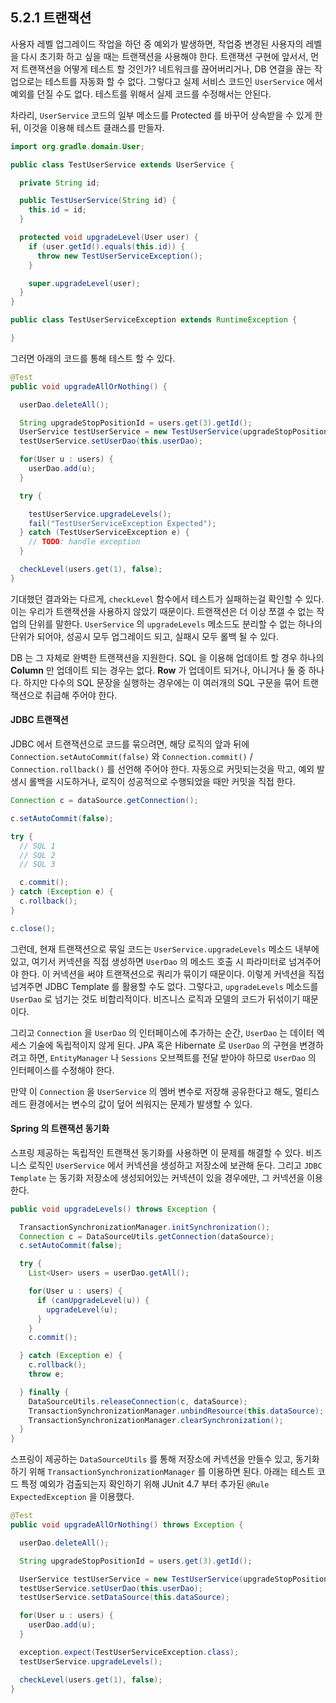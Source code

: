 
## 5.2.1 트랜잭션 

사용자 레벨 업그레이드 작업을 하던 중 예외가 발생하면, 작업중 변경된 사용자의 레벨을 다시 초기화 하고 싶을 때는 트랜잭션을 사용해야 한다. 트랜잭션 구현에 앞서서, 먼저 트랜잭션을 어떻게 테스트 할 것인가? 네트워크를 끊어버리거나, DB 연결을 끊는 작업으로는 테스트를 자동화 할 수 없다. 그렇다고 실제 서비스 코드인 `UserService` 에서 예외를 던질 수도 없다. 테스트를 위해서 실제 코드를 수정해서는 안된다.

차라리, `UserService` 코드의 일부 메소드를 Protected 를 바꾸어 상속받을 수 있게 한 뒤, 이것을 이용해 테스트 클래스를 만들자. 

```java
import org.gradle.domain.User;

public class TestUserService extends UserService {

  private String id;

  public TestUserService(String id) {
    this.id = id;
  }

  protected void upgradeLevel(User user) {
    if (user.getId().equals(this.id)) {
      throw new TestUserServiceException();
    }

    super.upgradeLevel(user);
  }
}
```

```java
public class TestUserServiceException extends RuntimeException {

}
```

그러면 아래의 코드를 통해 테스트 할 수 있다.

```java
@Test
public void upgradeAllOrNothing() {

  userDao.deleteAll();

  String upgradeStopPositionId = users.get(3).getId();
  UserService testUserService = new TestUserService(upgradeStopPositionId);
  testUserService.setUserDao(this.userDao);

  for(User u : users) {
    userDao.add(u);
  }

  try {

    testUserService.upgradeLevels();
    fail("TestUserServiceException Expected");
  } catch (TestUserServiceException e) {
    // TODO: handle exception
  }

  checkLevel(users.get(1), false);
}
```

기대했던 결과와는 다르게, `checkLevel` 함수에서 테스트가 실패하는걸 확인할 수 있다. 이는 우리가 트랜잭션을 사용하지 않았기 때문이다. 트랜잭션은 더 이상 쪼갤 수 없는 작업의 단위를 말한다. `UserService` 의 `upgradeLevels` 메소드도 분리할 수 없는 하나의 단위가 되어야, 성공시 모두 업그레이드 되고, 실패시 모두 롤백 될 수 있다. 

DB 는 그 자체로 완벽한 트랜잭션을 지원한다. SQL 을 이용해 업데이트 할 경우 하나의 **Column** 만 업데이트 되는 경우는 없다. **Row** 가 업데이트 되거나, 아니거나 둘 중 하나다. 하지만 다수의 SQL 문장을 실행하는 경우에는 이 여러개의 SQL 구문을 묶어 트랜잭션으로 취급해 주어야 한다.


#### JDBC 트랜잭션

JDBC 에서 트랜잭션으로 코드를 묶으려면, 해당 로직의 앞과 뒤에 `Connection.setAutoCommit(false)` 와 `Connection.commit()` / `Connection.rollback()` 를 선언해 주어야 한다. 자동으로 커밋되는것을 막고, 예외 발생시 롤백을 시도하거나, 로직이 성공적으로 수행되었을 때만 커밋을 직접 한다. 

```java
Connection c = dataSource.getConnection();

c.setAutoCommit(false); 

try {
  // SQL 1
  // SQL 2
  // SQL 3

  c.commit();
} catch (Exception e) {
  c.rollback();
} 

c.close();
```

그런데, 현재 트랜잭션으로 묶일 코드는 `UserService.upgradeLevels` 메소드 내부에 있고, 여기서 커넥션을 직접 생성하면 `UserDao` 의 메소드 호출 시 파라미터로 넘겨주어야 한다. 이 커넥션을 써야 트랜잭션으로 쿼리가 묶이기 때문이다. 이렇게 커넥션을 직접 넘겨주면 JDBC Template 를 활용할 수도 없다. 그렇다고, `upgradeLevels` 메소드를 `UserDao` 로 넘기는 것도 비합리적이다. 비즈니스 로직과 모델의 코드가  뒤섞이기 때문이다.

그리고 `Connection` 을 `UserDao` 의 인터페이스에 추가하는 순간, `UserDao` 는 데이터 엑세스 기술에 독립적이지 않게 된다. JPA 혹은 Hibernate 로 `UserDao` 의 구현을 변경하려고 하면, `EntityManager` 나 `Sessions` 오브젝트를 전달 받아야 하므로 `UserDao` 의 인터페이스를 수정해야 한다.

만약 이 `Connection` 을 `UserService` 의 멤버 변수로 저장해 공유한다고 해도, 멀티스레드 환경에서는 변수의 값이  덮어 씌워지는 문제가 발생할 수 있다. 

#### Spring 의 트랜잭션 동기화

스프링 제공하는 독립적인 트랜잭션 동기화를 사용하면 이 문제를 해결할 수 있다. 비즈니스 로직인 `UserService` 에서 커넥션을 생성하고 저장소에 보관해 둔다. 그리고 `JDBC Template` 는 동기화 저장소에 생성되어있는 커넥션이 있을 경우에만, 그 커넥션을 이용한다. 

```java
public void upgradeLevels() throws Exception {

  TransactionSynchronizationManager.initSynchronization();
  Connection c = DataSourceUtils.getConnection(dataSource);
  c.setAutoCommit(false);

  try {
    List<User> users = userDao.getAll();

    for(User u : users) {
      if (canUpgradeLevel(u)) {
        upgradeLevel(u);
      }
    }
    c.commit();

  } catch (Exception e) {
    c.rollback();
    throw e;

  } finally {
    DataSourceUtils.releaseConnection(c, dataSource);
    TransactionSynchronizationManager.unbindResource(this.dataSource);
    TransactionSynchronizationManager.clearSynchronization();
  }
}
```

스프링이 제공하는 `DataSourceUtils` 를 통해 저장소에 커넥션을 만들수 있고, 동기화 하기 위해 `TransactionSynchronizationManager` 를 이용하면 된다. 아래는 테스트 코드 특정 예외가 검출되는지 확인하기 위해  JUnit 4.7 부터 추가된 `@Rule ExpectedException` 을 이용했다.

```java
@Test
public void upgradeAllOrNothing() throws Exception {

  userDao.deleteAll();

  String upgradeStopPositionId = users.get(3).getId();

  UserService testUserService = new TestUserService(upgradeStopPositionId);
  testUserService.setUserDao(this.userDao);
  testUserService.setDataSource(this.dataSource);

  for(User u : users) {
    userDao.add(u);
  }

  exception.expect(TestUserServiceException.class);
  testUserService.upgradeLevels();

  checkLevel(users.get(1), false);
}

```



